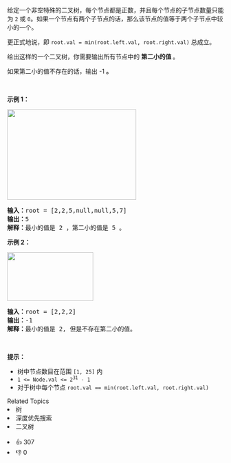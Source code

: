 <p>给定一个非空特殊的二叉树，每个节点都是正数，并且每个节点的子节点数量只能为&nbsp;<code>2</code>&nbsp;或&nbsp;<code>0</code>。如果一个节点有两个子节点的话，那么该节点的值等于两个子节点中较小的一个。</p>

<p>更正式地说，即&nbsp;<code>root.val = min(root.left.val, root.right.val)</code> 总成立。</p>

<p>给出这样的一个二叉树，你需要输出所有节点中的&nbsp;<strong>第二小的值 </strong>。</p>

<p>如果第二小的值不存在的话，输出 -1 <strong>。</strong></p>

<p>&nbsp;</p>

<p><strong>示例 1：</strong></p> 
<img alt="" src="https://assets.leetcode.com/uploads/2020/10/15/smbt1.jpg" style="height: 210px; width: 300px;" /> 
<pre>
<strong>输入：</strong>root = [2,2,5,null,null,5,7]
<strong>输出：</strong>5
<strong>解释：</strong>最小的值是 2 ，第二小的值是 5 。
</pre>

<p><strong>示例 2：</strong></p> 
<img alt="" src="https://assets.leetcode.com/uploads/2020/10/15/smbt2.jpg" style="height: 113px; width: 200px;" /> 
<pre>
<strong>输入：</strong>root = [2,2,2]
<strong>输出：</strong>-1
<strong>解释：</strong>最小的值是 2, 但是不存在第二小的值。
</pre>

<p>&nbsp;</p>

<p><strong>提示：</strong></p>

<ul> 
 <li>树中节点数目在范围 <code>[1, 25]</code> 内</li> 
 <li><code>1 &lt;= Node.val &lt;= 2<sup>31</sup> - 1</code></li> 
 <li>对于树中每个节点 <code>root.val == min(root.left.val, root.right.val)</code></li> 
</ul>

<div><div>Related Topics</div><div><li>树</li><li>深度优先搜索</li><li>二叉树</li></div></div><br><div><li>👍 307</li><li>👎 0</li></div>
